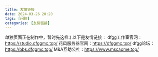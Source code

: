 ```yaml
---
title: 友情链接
date: 2024-03-26 20:20
tags: [闲聊]
categories: [友情链接]
---
```

单独页面正在制作中，暂时先这样:)
以下是友情链接：
dfgg工作室官网：https://studio.dfggmc.top/
花风服务器官网：https://dfggmc.top/
dfgg论坛：https://bbs.dfggmc.top/
M&A互助公社：https://www.mscaome.top/
